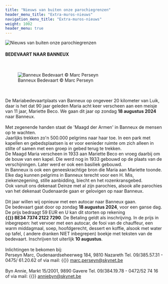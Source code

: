 ```yaml
---
title: "Nieuws van buiten onze parochiegrenzen"
header_menu_title: "Extra-muros-nieuws"
navigation_menu_title: "Extra-muros-nieuws"
weight: 1002
header_menu: true
---
```


![Nieuws van buiten onze parochiegrenzen](images/nieuws-van-buiten-de-parochie.jpg)




#### BEDEVAART NAAR BANNEUX
<br>
<figure><img src="images/pb-tu.jpg" alt=" Banneux Bedevaart © Marc Perseyn" style="max-height: 500px; max-width: 500px;" /><figcaption> Banneux Bedevaart © Marc Perseyn</figcaption></figure><br>
<br>
De Mariabedevaartplaats van Banneux op ongeveer 20 kilometer van Luik, daar is het dat 90 jaar geleden Maria acht keer verscheen aan een meisje van 11 jaar, Mariette Beco. We gaan dit jaar op zondag <b>18 augustus 2024</b> naar Banneux.<br>
<br>
Met zegenende handen staat de 'Maagd der Armen' in Banneux de mensen op te wachten.<br>
Jaarlijks trekken zo'n 500.000 pelgrims naar haar toe. In een park met kapellen en gebedsplaatsen is er voor eenieder ruimte om zich alleen in stilte of samen met een groep in gebed terug te trekken.<br>
De Maagd Maria verscheen in 1933 aan Mariette Beco en vroeg daarbij om de bouw van een kapel. Die werd nog in 1933 gebouwd op de plaats van de verschijningen. Later werd er ook een basiliek gebouwd.<br>
In Banneux is ook een geneeskrachtige bron die Maria aan Mariette toonde.<br>
Elke dag kunnen pelgrims in Banneux terecht voor een H. Mis, ziekenzegening, stille aanbidding, biecht en het rozenkransgebed.<br>
Ook vanuit ons dekenaat Deinze met al zijn parochies, alsook alle parochies van het dekenaat Oudenaarde gaan er gelovigen op naar Banneux.<br>
<br>
Dit jaar willen wij opnieuw met een autocar naar Banneux gaan.<br>
De bedevaart gaat door op zondag <b>18 augustus 2024</b>, voor een ganse dag. De prijs bedraagt 59 EUR en U kan dit storten op rekening <b>{{<icon class="fa fa-piggy-bank">}}&nbsp;BE34 7374 2122 7290</b>. De Betaling geldt als inschrijving. In de prijs in inbegrepen: het vervoer met een autocar, de fooi van de chauffeur, een warm middagmaal, soep, hoofdgerecht, dessert en koffie, alsook met water op tafel, ( andere dranken NIET inbegrepen) boekje met teksten van de bedevaart. Inschrijven tot uiterlijk <b>10 augustus</b>.<br>
<br>
Inlichtingen te bekomen bij:<br>
Perseyn Marc, Oudenaardseheerweg 184, 9810 Nazareth Tel. 09/385.57.31 - 0475/ 61.20.62 of via mail: {{<icon class="fa fa-envelope">}}&nbsp;<a href="marc.perseyn@skynet.be">marc.perseyn@skynet.be</a><br>
<br>
Byn Annie, Markt 15/2001, 9890 Gavere Tel. 09/384.19.78 - 0472/52 74 16 of via mail: {{<icon class="fa fa-envelope">}}&nbsp;<a href="anniebyn@skynet.be">anniebyn@skynet.be</a><br>
<br>
<br>
<br>



